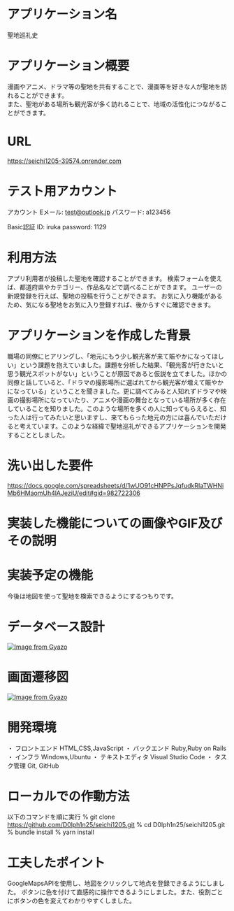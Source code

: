 # アプリケーション名
聖地巡礼史 


# アプリケーション概要
漫画やアニメ、ドラマ等の聖地を共有することで、漫画等を好きな人が聖地を訪れることができます。<br>また、聖地がある場所も観光客が多く訪れることで、地域の活性化につながることができます。


# URL
https://seichi1205-39574.onrender.com


# テスト用アカウント
アカウント
Eメール: test@outlook.jp
パスワード: a123456

Basic認証
ID: iruka
password: 1129


# 利用方法
アプリ利用者が投稿した聖地を確認することができます。
検索フォームを使えば、都道府県やカテゴリー、作品名などで調べることができます。
ユーザーの新規登録を行えば、聖地の投稿を行うことができます。
お気に入り機能があるため、気になる聖地をお気に入り登録すれば、後からすぐに確認できます。


# アプリケーションを作成した背景
職場の同僚にヒアリングし、「地元にもう少し観光客が来て賑やかになってほしい」という課題を抱えていました。課題を分析した結果、「観光客が行きたいと思う観光スポットがない」ということが原因であると仮説を立てました。ほかの同僚と話していると、「ドラマの撮影場所に選ばれてから観光客が増えて賑やかになっている」ということを聞きました。更に調べてみると人知れずドラマや映画の撮影場所になっていたり、アニメや漫画の舞台となっている場所が多く存在していることを知りました。このような場所を多くの人に知ってもらえると、知った人は行ってみたいと思いますし、来てもらった地元の方には喜んでいただけると考えています。このような経緯で聖地巡礼ができるアプリケーションを開発することとしました。


# 洗い出した要件
https://docs.google.com/spreadsheets/d/1wUO91cHNPPsJqfudkRIaTWHNiMb6HMaomUh4lAJeziU/edit#gid=982722306


# 実装した機能についての画像やGIF及びその説明


# 実装予定の機能
今後は地図を使って聖地を検索できるようにするつもりです。


# データベース設計
[![Image from Gyazo](https://i.gyazo.com/b8523c1ef0cbfa21f2c510f53cc6fed7.png)](https://gyazo.com/b8523c1ef0cbfa21f2c510f53cc6fed7)


# 画面遷移図
[![Image from Gyazo](https://i.gyazo.com/42d1356f94bec3fdb8686b4198f8f796.png)](https://gyazo.com/42d1356f94bec3fdb8686b4198f8f796)


# 開発環境
・ フロントエンド
     HTML,CSS,JavaScript
・ バックエンド
     Ruby,Ruby on Rails
・ インフラ
     Windows,Ubuntu
・ テキストエディタ
     Visual Studio Code
・ タスク管理
     Git, GitHub


# ローカルでの作動方法
以下のコマンドを順に実行
% git clone https://github.com/D0lph1n25/seichi1205.git
% cd D0lph1n25/seichi1205.git
% bundle install
% yarn install


# 工夫したポイント
GoogleMapsAPIを使用し、地図をクリックして地点を登録できるようにしました。
ボタンに色を付けて直感的に操作できるようにしました。また、役割ごとにボタンの色を変えてわかりやすくしました。
